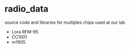 # radio_data
source code and libraries for multiples chips used at our lab
 - Lora RFM-95
 - CC1001
 - nrf905
 
